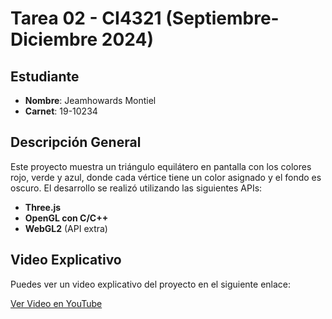 # Tarea 02 - CI4321 (Septiembre-Diciembre 2024)

## Estudiante

- **Nombre**: Jeamhowards Montiel
- **Carnet**: 19-10234

## Descripción General

Este proyecto muestra un triángulo equilátero en pantalla con los colores rojo, verde y azul, donde cada vértice tiene un color asignado y el fondo es oscuro. El desarrollo se realizó utilizando las siguientes APIs:

- **Three.js**
- **OpenGL con C/C++**
- **WebGL2** (API extra)

## Video Explicativo

Puedes ver un video explicativo del proyecto en el siguiente enlace:

[Ver Video en YouTube](https://www.youtube.com/)